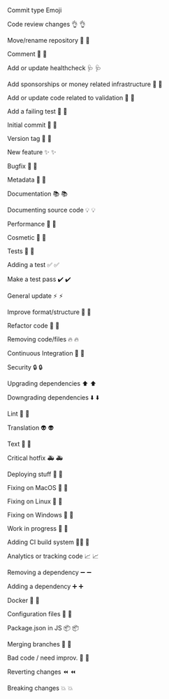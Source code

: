 Commit type	Emoji

Code review changes	           👌️ :ok_hand:

Move/rename repository	       🚚️ :truck:

Comment                        💬️ :speech_balloon:

Add or update healthcheck      🩺️ :stethoscope:


Add sponsorships or money 
related infrastructure         💸️ :money_with_wings:


Add or update code 
related to validation          🦺️ :safety_vest:

Add a failing test             🧪️ :test_tube:

Initial commit                 🎉️ :tada:

Version tag                    🔖️ :bookmark:

New feature	                   ✨️ :sparkles:

Bugfix	                       🐛️ :bug:

Metadata	                   📇 :card_index:

Documentation	               📚️ :books:

Documenting source code	       💡 :bulb:

Performance	                   🐎️ :racehorse:

Cosmetic	                   💄️ :lipstick:

Tests	                       🚨️ :rotating_light:

Adding a test	               ✅ :white_check_mark:

Make a test pass	           ✔️ :heavy_check_mark:

General update	               ⚡️ :zap:

Improve format/structure	   🎨 :art:

Refactor code	               🔨 :hammer:

Removing code/files	           🔥 :fire:

Continuous Integration	       💚️ :green_heart:

Security	                   🔒️ :lock:

Upgrading dependencies	       ⬆️ :arrow_up:

Downgrading dependencies	   ⬇️ :arrow_down:

Lint	                       👕️ :shirt:

Translation	                   👽️ :alien:

Text	                       📝️ :pencil:

Critical hotfix	               🚑️ :ambulance:

Deploying stuff	               🚀 :rocket:

Fixing on MacOS	               🍎️ :apple:

Fixing on Linux	               🐧️ :penguin:

Fixing on Windows	           🏁 :checkered_flag:

Work in progress	           🚧️ :construction:

Adding CI build system	       👷‍♂️️ :construction_worker:

Analytics or tracking code	   📈️ :chart_with_upwards_trend:

Removing a dependency	       ➖️ :heavy_minus_sign:

Adding a dependency	           ➕️ :heavy_plus_sign:

Docker	                       🐳️ :whale:

Configuration files	           🔧️ :wrench:

Package.json in JS	           📦️ :package:

Merging branches	           🔀️ :twisted_rightwards_arrows:

Bad code / need improv.	       💩️ :hankey:

Reverting changes	           ⏪ :rewind:

Breaking changes	           💥️ :boom:
